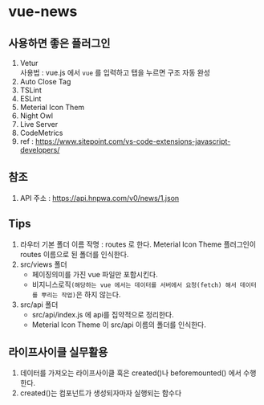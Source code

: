 # vue-news

## 사용하면 좋은 플러그인
1. Vetur   
   사용법 : vue.js 에서 ```vue``` 를 입력하고 탭을 누르면 구조 자동 완성
2. Auto Close Tag
3. TSLint
4. ESLint
5. Meterial Icon Them
6. Night Owl
7. Live Server
8. CodeMetrics
9. ref : https://www.sitepoint.com/vs-code-extensions-javascript-developers/


## 참조
1. API 주소 : https://api.hnpwa.com/v0/news/1.json
   
## Tips
1. 라우터 기본 폴더 이름 작명 : routes 로 한다. Meterial Icon Theme 플러그인이 routes 이름으로 된 폴더를 인식한다.
2. src/views 폴더
   + 페이징의미를 가진 vue 파일만 포함시킨다.
   + 비지니스로직```(해당하는 vue 에서는 데이터를 서버에서 요청(fetch) 해서 데이터를 뿌리는 작업)```은 하지 않는다.
3. src/api 폴더
   + src/api/index.js 에 api를 집약적으로 정리한다.
   + Meterial Icon Theme 이 src/api 이름의 폴더를 인식한다.


## 라이프사이클 실무활용
1. 데이터를 가져오는 라이프사이클 훅은 created()나 beforemounted() 에서 수행한다.
2. created()는 컴포넌트가 생성되자마자 실행되는 함수다